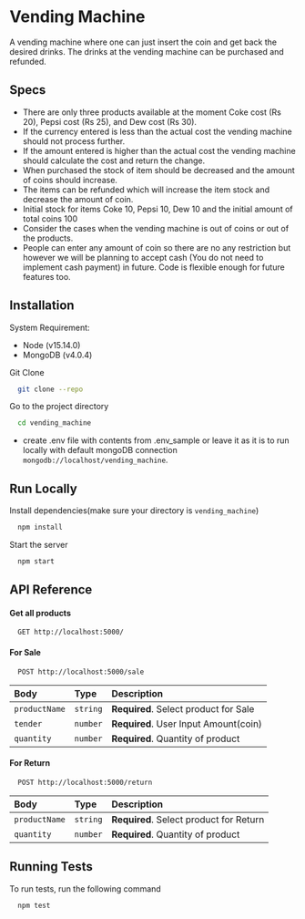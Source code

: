 # Vending Machine

A vending machine where one can just insert the coin and get back the
desired drinks. The drinks at the vending machine can be purchased and refunded.

## Specs

- There are only three products available at the moment Coke cost (Rs 20), Pepsi cost (Rs 25), and Dew cost (Rs 30).
- If the currency entered is less than the actual cost the vending machine should not process further.
- If the amount entered is higher than the actual cost the vending machine should calculate the cost and return the change.
- When purchased the stock of item should be decreased and the amount of coins should increase.
- The items can be refunded which will increase the item stock and decrease the amount of coin.
- Initial stock for items Coke 10, Pepsi 10, Dew 10 and the initial amount of total coins 100
- Consider the cases when the vending machine is out of coins or out of the products.
- People can enter any amount of coin so there are no any restriction but however we will be planning to accept cash (You do not need to implement cash payment) in future. Code is flexible enough for future features too.

## Installation

System Requirement:

- Node (v15.14.0)
- MongoDB (v4.0.4)

Git Clone

```bash
  git clone --repo
```

Go to the project directory

```bash
  cd vending_machine
```

- create .env file with contents from .env_sample or leave it as it is to run locally with default mongoDB connection `mongodb://localhost/vending_machine`.

## Run Locally

Install dependencies(make sure your directory is `vending_machine`)

```bash
  npm install
```

Start the server

```bash
  npm start
```

## API Reference

#### Get all products

```http
  GET http://localhost:5000/
```

#### For Sale

```http
  POST http://localhost:5000/sale
```

| Body          | Type     | Description                           |
| :------------ | :------- | :------------------------------------ |
| `productName` | `string` | **Required**. Select product for Sale |
| `tender`      | `number` | **Required**. User Input Amount(coin) |
| `quantity`    | `number` | **Required**. Quantity of product     |

#### For Return

```http
  POST http://localhost:5000/return
```

| Body          | Type     | Description                             |
| :------------ | :------- | :-------------------------------------- |
| `productName` | `string` | **Required**. Select product for Return |
| `quantity`    | `number` | **Required**. Quantity of product       |

## Running Tests

To run tests, run the following command

```bash
  npm test
```

